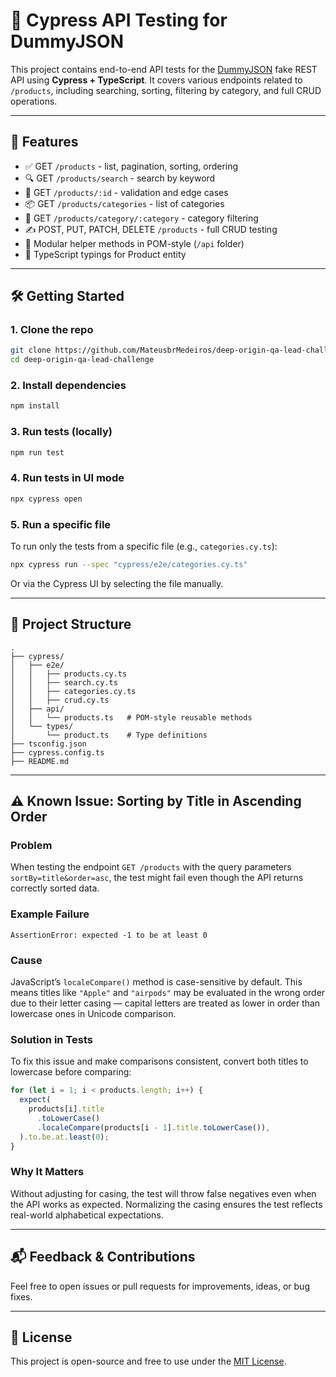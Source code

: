 # 🧪 Cypress API Testing for DummyJSON

This project contains end-to-end API tests for the [DummyJSON](https://dummyjson.com) fake REST API using **Cypress + TypeScript**. It covers various endpoints related to `/products`, including searching, sorting, filtering by category, and full CRUD operations.

---

## 🚀 Features

- ✅ GET `/products` - list, pagination, sorting, ordering
- 🔍 GET `/products/search` - search by keyword
- 🔢 GET `/products/:id` - validation and edge cases
- 📦 GET `/products/categories` - list of categories
- 📂 GET `/products/category/:category` - category filtering
- ✍️ POST, PUT, PATCH, DELETE `/products` - full CRUD testing
- 🧰 Modular helper methods in POM-style (`/api` folder)
- 🔎 TypeScript typings for Product entity

---

## 🛠️ Getting Started

### 1. Clone the repo

```bash
git clone https://github.com/MateusbrMedeiros/deep-origin-qa-lead-challenge.git
cd deep-origin-qa-lead-challenge
```

### 2. Install dependencies

```bash
npm install
```

### 3. Run tests (locally)

```bash
npm run test
```

### 4. Run tests in UI mode

```bash
npx cypress open
```

### 5. Run a specific file

To run only the tests from a specific file (e.g., `categories.cy.ts`):

```bash
npx cypress run --spec "cypress/e2e/categories.cy.ts"
```

Or via the Cypress UI by selecting the file manually.

---

## 🧱 Project Structure

```
.
├── cypress/
│   ├── e2e/
│   │   ├── products.cy.ts
│   │   ├── search.cy.ts
│   │   ├── categories.cy.ts
│   │   ├── crud.cy.ts
│   ├── api/
│   │   └── products.ts   # POM-style reusable methods
│   └── types/
│       └── product.ts    # Type definitions
├── tsconfig.json
├── cypress.config.ts
├── README.md
```

---

## ⚠️ Known Issue: Sorting by Title in Ascending Order

### Problem

When testing the endpoint `GET /products` with the query parameters `sortBy=title&order=asc`, the test might fail even though the API returns correctly sorted data.

### Example Failure

```
AssertionError: expected -1 to be at least 0
```

### Cause

JavaScript’s `localeCompare()` method is case-sensitive by default. This means titles like `"Apple"` and `"airpods"` may be evaluated in the wrong order due to their letter casing — capital letters are treated as lower in order than lowercase ones in Unicode comparison.

### Solution in Tests

To fix this issue and make comparisons consistent, convert both titles to lowercase before comparing:

```ts
for (let i = 1; i < products.length; i++) {
  expect(
    products[i].title
      .toLowerCase()
      .localeCompare(products[i - 1].title.toLowerCase()),
  ).to.be.at.least(0);
}
```

### Why It Matters

Without adjusting for casing, the test will throw false negatives even when the API works as expected. Normalizing the casing ensures the test reflects real-world alphabetical expectations.

---

## 📬 Feedback & Contributions

Feel free to open issues or pull requests for improvements, ideas, or bug fixes.

---

## 📄 License

This project is open-source and free to use under the [MIT License](LICENSE).
